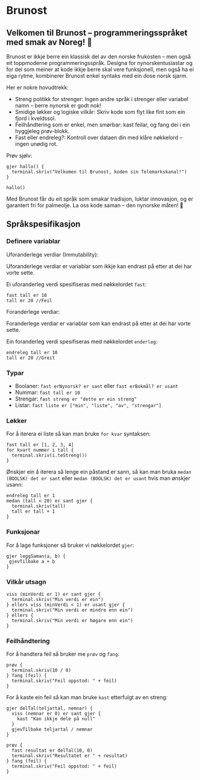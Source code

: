 # Brunost

## Velkomen til Brunost – programmeringsspråket med smak av Noreg! 🧀

Brunost er ikkje berre ein klassisk del av den norske frukosten
– men også eit toppmoderne programmeringsspråk. Designa for nynorskentusiastar
og for dei som meiner at kode ikkje berre skal vere funksjonell, men også ha ei
eiga rytme, kombinerer Brunost enkel syntaks med ein dose norsk sjarm.

Her er nokre hovudtrekk:

- Streng politikk for strenger:
  Ingen andre språk i strenger eller variabel namn – berre nynorsk er godt nok!
- Smidige løkker og logiske vilkår:
  Skriv kode som flyt like fint som ein fjord i kveldssol.
- Feilhåndtering som er enkel, men smørbar:
  kast feilar, og fang dei i ein hyggjeleg prøv-blokk.
- Fast eller endreleg?:
  Kontroll over dataen din med klåre nøkkelord – ingen unødig rot.

Prøv sjølv:

```brunost
gjer hallo() {
  terminal.skriv("Velkomen til Brunost, koden sin Telemarkskanal!")
}

hallo()
```

Med Brunost får du eit språk som smakar tradisjon, luktar innovasjon,
og er garantert fri for palmeolje. La oss kode saman – den nynorske måten! 🚀

## Språkspesifikasjon

### Definere variablar

Uforanderlege verdiar (Immutability):

Uforanderlege verdiar er variablar som ikkje kan endrast
på etter at dei har vorte sette.

Ei uforanderleg verdi spesifiseras med nøkkelordet `fast`:

```brunost
fast tall er 10
tall er 20 //Feil
```

Foranderlege verdiar:

Foranderlege verdiar er variablar som kan endrast på etter at dei har vorte sette.

Ein foranderleg verdi spesifiseras med nøkkelordet `enderleg`:

```brunost
endreleg tall er 10
tall er 20 //Greit
```

### Typar

- Boolaner: `fast erNynorsk? er sant` eller `fast erBokmål? er usant`
- Nummar: `fast tall er 10`
- Strengar: `fast streng er "dette er ein streng"`
- Listar: `fast liste er ["min", "liste", "av", "strengar"]`

### Løkker

For å iterera ei liste så kan man bruke `for kvar` syntaksen:

```brunost
fast tall er [1, 2, 3, 4]
for kvart nummer i tall {
  terminal.skriv(i.teStreng())
}
```

Ønskjer ein å iterera så lenge ein påstand er sann, så kan man bruka
`medan (BOOLSK) det er sant` eller `medan (BOOLSK) det er usant`
hvis man ønskjer usann:

```brunost
endreleg tall er 1
medan (tall < 20) er sant gjer {
  terminal.skriv(tall)
  tall er tall + 1
}
```

### Funksjonar

For å lage funksjoner så bruker vi nøkkelordet `gjer`:

```brunost
gjer leggSaman(a, b) {
 gjevTilbake a + b
}
```

### Vilkår utsagn

```brunost
viss (minVerdi er 1) er sant gjer {
  terminal.skriv("Min verdi er ein")
} ellers viss (minVerdi < 1) er usant gjer {
  terminal.skriv("Min verdi er mindre enn ein")
} ellers {
  terminal.skriv("Min verdi er høgare enn ein")
}
```

### Feilhåndtering

For å handtera feil så bruker me `prøv` og `fang`:

```brunost
prøv {
  terminal.skriv(10 / 0)
} fang (feil) {
  terminal.skriv("Feil oppstod: " + feil)
}
```

For å kaste ein feil så kan man bruke `kast` etterfulgt av en streng:

```brunost
gjer delTal(teljartal, nemnar) {
  viss (nemnar er 0) er sant gjer {
    kast "Kan ikkje dele på null"
  }
  gjevTilbake teljartal / nemnar
}

prøv {
  fast resultat er delTal(10, 0)
  terminal.skriv("Resultatet er " + resultat)
} fang (feil) {
  terminal.skriv("Feil oppstod: " + feil)
}
```
